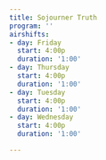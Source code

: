 ```yaml
---
title: Sojourner Truth
program: ''
airshifts:
- day: Friday
  start: 4:00p
  duration: '1:00'
- day: Thursday
  start: 4:00p
  duration: '1:00'
- day: Tuesday
  start: 4:00p
  duration: '1:00'
- day: Wednesday
  start: 4:00p
  duration: '1:00'

---
```

